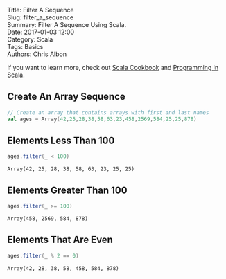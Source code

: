 Title: Filter A Sequence   
Slug: filter_a_sequence       
Summary: Filter A Sequence Using Scala.  
Date: 2017-01-03 12:00  
Category: Scala  
Tags: Basics  
Authors: Chris Albon 

If you want to learn more, check out [Scala Cookbook](http://amzn.to/2lxbrxN) and [Programming in Scala](http://amzn.to/2lEtsLt).

## Create An Array Sequence


```scala
// Create an array that contains arrays with first and last names
val ages = Array(42,25,28,38,58,63,23,458,2569,584,25,25,878)
```

## Elements Less Than 100


```scala
ages.filter(_ < 100)
```




    Array(42, 25, 28, 38, 58, 63, 23, 25, 25)



## Elements Greater Than 100


```scala
ages.filter(_ >= 100)
```




    Array(458, 2569, 584, 878)



## Elements That Are Even


```scala
ages.filter(_ % 2 == 0)
```




    Array(42, 28, 38, 58, 458, 584, 878)


